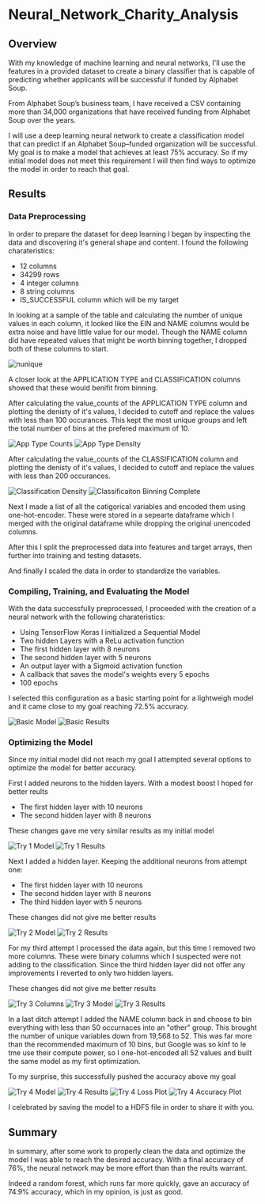 # Neural_Network_Charity_Analysis

## Overview

With my knowledge of machine learning and neural networks, I'll use the features in a provided dataset to create a binary classifier that is capable of predicting whether applicants will be successful if funded by Alphabet Soup.

From Alphabet Soup’s business team, I have received a CSV containing more than 34,000 organizations that have received funding from Alphabet Soup over the years.

I will use a deep learning neural network to create a classification model that can predict if an Alphabet Soup–funded organization will be successful. My goal is to make a model that achieves at least 75% accuracy. So if my initial model does not meet this requirement I will then find ways to optimize the model in order to reach that goal.

## Results

### Data Preprocessing

In order to prepare the dataset for deep learning I began by inspecting the data and discovering it's general shape and content. I found the following charateristics:
- 12 columns
- 34299 rows
- 4 integer columns 
- 8 string columns
- IS_SUCCESSFUL column which will be my target

In looking at a sample of the table and calculating the number of unique values in each column, it looked like the EIN and NAME columns would be extra noise and have little value for our model. Though the NAME column did have repeated values that might be worth binning together, I dropped both of these columns to start.

![nunique](https://github.com/Olibabba/Neural_Network_Charity_Analysis/blob/main/resources/nunique.png)

A closer look at the APPLICATION TYPE and CLASSIFICATION columns showed that these would benifit from binning.

After calculating the value_counts of the APPLICATION TYPE column and plotting the denisty of it's values, I decided to cutoff and replace the values with less than 100 occurances. This kept the most unique groups and left the total number of bins at the prefered maximum of 10.

![App Type Counts](https://github.com/Olibabba/Neural_Network_Charity_Analysis/blob/main/resources/app_type_count.png)
![App Type Density](https://github.com/Olibabba/Neural_Network_Charity_Analysis/blob/main/resources/app_type_density.png)

After calculating the value_counts of the CLASSIFICATION column and plotting the denisty of it's values, I decided to cutoff and replace the values with less than 200 occurances. 

![Classification Density](https://github.com/Olibabba/Neural_Network_Charity_Analysis/blob/main/resources/classification_density.png)
![Classificaiton Binning Complete](https://github.com/Olibabba/Neural_Network_Charity_Analysis/blob/main/resources/classification_binning.png)

Next I made a list of all the catigorical variables and encoded them using one-hot-encoder. These were stored in a sepearte dataframe which I merged with the original dataframe while dropping the original unencoded columns.

After this I split the preprocessed data into features and target arrays, then further into training and testing datasets.

And finally I scaled the data in order to standardize the variables.

### Compiling, Training, and Evaluating the Model

With the data successfully preprocessed, I proceeded with the creation of a neural network with the following charateristics:

- Using TensorFlow Keras I initialized a Sequential Model
- Two hidden Layers with a ReLu activation function
- The first hidden layer with 8 neurons
- The second hidden layer with 5 neurons
- An output layer with a Sigmoid activation function
- A callback that saves the model's weights every 5 epochs
- 100 epochs

I selected this configuration as a basic starting point for a lightweigh model and it came close to my goal reaching 72.5% accuracy.

![Basic Model](https://github.com/Olibabba/Neural_Network_Charity_Analysis/blob/main/resources/basic_model.png)
![Basic Results](https://github.com/Olibabba/Neural_Network_Charity_Analysis/blob/main/resources/basic_results.png)

### Optimizing the Model

Since my initial model did not reach my goal I attempted several options to optimize the model for better accuracy.

First I added neurons to the hidden layers. With a modest boost I hoped for better reults
- The first hidden layer with 10 neurons
- The second hidden layer with 8 neurons

These changes gave me very similar results as my initial model

![Try 1 Model](https://github.com/Olibabba/Neural_Network_Charity_Analysis/blob/main/resources/try1.png)
![Try 1 Results](https://github.com/Olibabba/Neural_Network_Charity_Analysis/blob/main/resources/try1_results.png)

Next I added a hidden layer. Keeping the additional neurons from attempt one:
- The first hidden layer with 10 neurons
- The second hidden layer with 8 neurons
- The third hidden layer with 5 neurons

These changes did not give me better results

![Try 2 Model](https://github.com/Olibabba/Neural_Network_Charity_Analysis/blob/main/resources/try2.png)
![Try 2 Results](https://github.com/Olibabba/Neural_Network_Charity_Analysis/blob/main/resources/try2_results.png)

For my third attempt I processed the data again, but this time I removed two more columns. These were binary columns which I suspected were not adding to the classification. Since the third hidden layer did not offer any improvements I reverted to only two hidden layers.


These changes did not give me better results

![Try 3 Columns](https://github.com/Olibabba/Neural_Network_Charity_Analysis/blob/main/resources/try3_columns.png)
![Try 3 Model](https://github.com/Olibabba/Neural_Network_Charity_Analysis/blob/main/resources/try3.png)
![Try 3 Results](https://github.com/Olibabba/Neural_Network_Charity_Analysis/blob/main/resources/try3_results.png)

In a last ditch attempt I added the NAME column back in and choose to bin everything with less than 50 occurnaces into an "other" group. This brought the number of unique variables down from 19,568 to 52. This was far more than the recommended maximum of 10 bins, but Google was so kinf to le tme use their compute power, so I one-hot-encoded all 52 values and built the same model as my first optimization. 

To my surprise, this successfully pushed the accuracy above my goal

![Try 4 Model](https://github.com/Olibabba/Neural_Network_Charity_Analysis/blob/main/resources/try4.png)
![Try 4 Results](https://github.com/Olibabba/Neural_Network_Charity_Analysis/blob/main/resources/try4_reults.png)
![Try 4 Loss Plot](https://github.com/Olibabba/Neural_Network_Charity_Analysis/blob/main/resources/try4_lossplot.png)
![Try 4 Accuracy Plot](https://github.com/Olibabba/Neural_Network_Charity_Analysis/blob/main/resources/try4_accuracyplot.png)

I celebrated by saving the model to a HDF5 file in order to share it with you.

## Summary

In summary, after some work to properly clean the data and optimize the model I was able to reach the desired accuracy. With a final accuracy of 76%, the neural network may be more effort than than the reults warrant.

Indeed a random forest, which runs far more quickly, gave an accuracy of 74.9% accuracy, which in my opinion, is just as good.